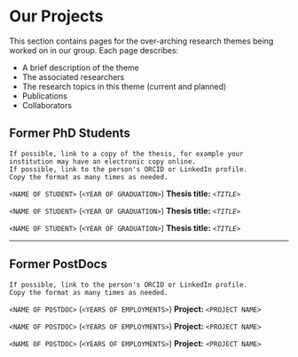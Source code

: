 # Our Projects

This section contains pages for the over-arching research themes being worked on in our group. 
Each page describes:
 - A brief description of the theme
 - The associated researchers
 - The research topics in this theme (current and planned)
 - Publications
 - Collaborators


## Former PhD Students
```{admonition} FIXME Instructions
If possible, link to a copy of the thesis, for example your institution may have an electronic copy online.
If possible, link to the person's ORCID or LinkedIn profile.
Copy the format as many times as needed.
```

`<NAME OF STUDENT>` (`<YEAR OF GRADUATION>`)
**Thesis title:** *`<TITLE>`*

`<NAME OF STUDENT>` (`<YEAR OF GRADUATION>`)
**Thesis title:** *`<TITLE>`*

`<NAME OF STUDENT>` (`<YEAR OF GRADUATION>`)
**Thesis title:** *`<TITLE>`*

---
## Former PostDocs
```{admonition} FIXME Instructions
If possible, link to the person's ORCID or LinkedIn profile.
Copy the format as many times as needed.
```

`<NAME OF POSTDOC>` (`<YEARS OF EMPLOYMENTS>`)
**Project:** `<PROJECT NAME>`

`<NAME OF POSTDOC>` (`<YEARS OF EMPLOYMENTS>`)
**Project:** `<PROJECT NAME>`

`<NAME OF POSTDOC>` (`<YEARS OF EMPLOYMENTS>`)
**Project:** `<PROJECT NAME>`
